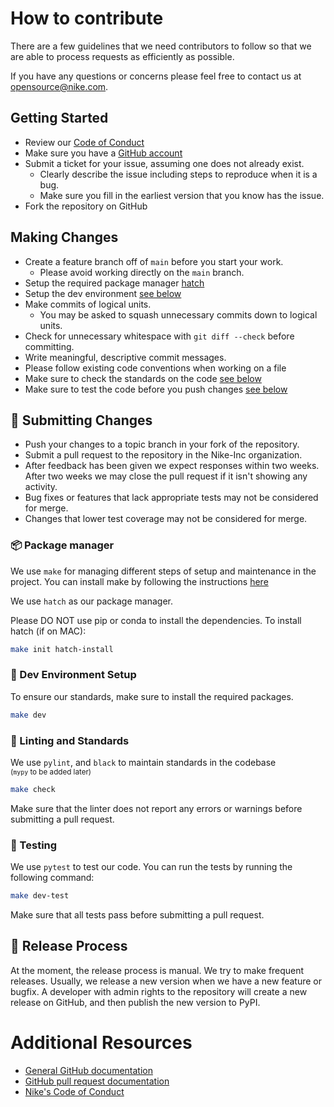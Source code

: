 # How to contribute

There are a few guidelines that we need contributors to follow so that we are able to process requests as efficiently as possible. 

If you have any questions or concerns please feel free to contact us at [opensource@nike.com](mailto:opensource@nike.com).


## Getting Started


* Review our [Code of Conduct](https://github.com/Nike-Inc/nike-inc.github.io/blob/master/CONDUCT.md)
* Make sure you have a [GitHub account](https://github.com/signup/free)
* Submit a ticket for your issue, assuming one does not already exist.
    * Clearly describe the issue including steps to reproduce when it is a bug.
    * Make sure you fill in the earliest version that you know has the issue.
* Fork the repository on GitHub

## Making Changes

* Create a feature branch off of `main` before you start your work.
    * Please avoid working directly on the `main` branch.
* Setup the required package manager [hatch](#-package-manager)
* Setup the dev environment [see below](#-dev-environment-setup)
* Make commits of logical units.
    * You may be asked to squash unnecessary commits down to logical units.
* Check for unnecessary whitespace with `git diff --check` before committing.
* Write meaningful, descriptive commit messages.
* Please follow existing code conventions when working on a file
* Make sure to check the standards on the code [see below](#-linting-and-standards)
* Make sure to test the code before you push changes [see below](#-testing)

## 🤝 Submitting Changes

* Push your changes to a topic branch in your fork of the repository.
* Submit a pull request to the repository in the Nike-Inc organization.
* After feedback has been given we expect responses within two weeks. After two weeks we may close the pull request 
if it isn't showing any activity.
* Bug fixes or features that lack appropriate tests may not be considered for merge.
* Changes that lower test coverage may not be considered for merge.

### 📦 Package manager

We use `make` for managing different steps of setup and maintenance in the project. You can install make by following
the instructions [here](https://formulae.brew.sh/formula/make)

We use `hatch` as our package manager.

Please DO NOT use pip or conda to install the dependencies. To install hatch (if on MAC):

```bash
make init hatch-install
```

### 📌 Dev Environment Setup

To ensure our standards, make sure to install the required packages.

```bash
make dev
```

### 🧹 Linting and Standards

We use `pylint`, and `black` to maintain standards in the codebase  
<small>(`mypy` to be added later)</small>

```bash
make check
```

Make sure that the linter does not report any errors or warnings before submitting a pull request.

### 🧪 Testing

We use `pytest` to test our code. You can run the tests by running the following command:

```bash
make dev-test
```

Make sure that all tests pass before submitting a pull request.

## 🚀 Release Process

At the moment, the release process is manual. We try to make frequent releases. Usually, we release a new version when we have a new feature or bugfix. A developer with admin rights to the repository will create a new release on GitHub, and then publish the new version to PyPI.

# Additional Resources

* [General GitHub documentation](https://help.github.com/)
* [GitHub pull request documentation](https://help.github.com/send-pull-requests/)
* [Nike's Code of Conduct](https://github.com/Nike-Inc/nike-inc.github.io/blob/master/CONDUCT.md)


[//]: # (* [Nike OSS]&#40;https://nike-inc.github.io/&#41;)